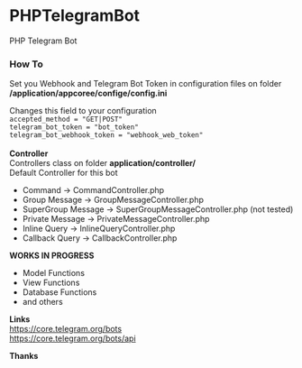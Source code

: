 # PHPTelegramBot
PHP Telegram Bot

### How To  
Set you Webhook and Telegram Bot Token in configuration files on folder  \
__/application/appcoree/confige/config.ini__

Changes this field to your configuration  \
`accepted_method = "GET|POST"`  \
`telegram_bot_token = "bot_token"`  \
`telegram_bot_webhook_token = "webhook_web_token"` \
  \
__Controller__  \
Controllers class on folder __application/controller/__ \
Default Controller for this bot
* Command -> CommandController.php  
* Group Message -> GroupMessageController.php  
* SuperGroup Message -> SuperGroupMessageController.php (not tested)  
* Private Message -> PrivateMessageController.php  
* Inline Query -> InlineQueryController.php  
* Callback Query -> CallbackController.php  


__WORKS IN PROGRESS__
* Model Functions
* View Functions
* Database Functions
* and others

__Links__  
https://core.telegram.org/bots  
https://core.telegram.org/bots/api  

__Thanks__
